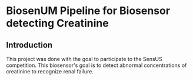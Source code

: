 # BiosenUM Pipeline for Biosensor detecting Creatinine

## Introduction
This project was done with the goal to participate to the SensUS competition. This biosensor's goal is to detect abnormal concentrations of creatinine to recognize renal failure.

